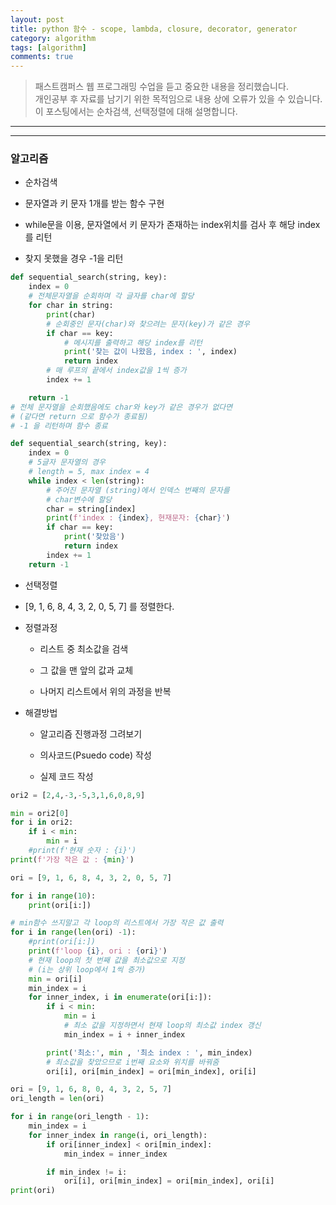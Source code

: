 ```yaml
---
layout: post
title: python 함수 - scope, lambda, closure, decorator, generator
category: algorithm
tags: [algorithm]
comments: true
---
```


> 패스트캠퍼스 웹 프로그래밍 수업을 듣고 중요한 내용을 정리했습니다.     
개인공부 후 자료를 남기기 위한 목적임으로 내용 상에 오류가 있을 수 있습니다.      
> 이 포스팅에서는 순차검색, 선택정렬에 대해 설명합니다.
---

<hr>

### 알고리즘

* 순차검색

- 문자열과 키 문자 1개를 받는 함수 구현

- while문을 이용, 문자열에서 키 문자가 존재하는 index위치를 검사 후 해당 index를 리턴

- 찾지 못했을 경우 -1을 리턴

```python
def sequential_search(string, key):
    index = 0
    # 전체문자열을 순회하며 각 글자를 char에 할당
    for char in string:
        print(char)
        # 순회중인 문자(char)와 찾으려는 문자(key)가 같은 경우
        if char == key:
            # 메시지를 출력하고 해당 index를 리턴
            print('찾는 값이 나왔음, index : ', index)
            return index
        # 매 루프의 끝에서 index값을 1씩 증가
        index += 1

    return -1
# 전체 문자열을 순회했음에도 char와 key가 같은 경우가 없다면
# (같다면 return 으로 함수가 종료됨)
# -1 을 리턴하며 함수 종료
```

```python
def sequential_search(string, key):
    index = 0
    # 5글자 문자열의 경우
    # length = 5, max index = 4
    while index < len(string):
        # 주어진 문자열 (string)에서 인덱스 번째의 문자를
        # char변수에 할당
        char = string[index]
        print(f'index : {index}, 현재문자: {char}')
        if char == key:
            print('찾았음')
            return index
        index += 1
    return -1
```

* 선택정렬

- [9, 1, 6, 8, 4, 3, 2, 0, 5, 7] 를 정렬한다.

- 정렬과정

  - 리스트 중 최소값을 검색

  - 그 값을 맨 앞의 값과 교체

  - 나머지 리스트에서 위의 과정을 반복

- 해결방법

  - 알고리즘 진행과정 그려보기

  - 의사코드(Psuedo code) 작성

  - 실제 코드 작성

```python
ori2 = [2,4,-3,-5,3,1,6,0,8,9]

min = ori2[0]
for i in ori2:
    if i < min:
        min = i
    #print(f'현재 숫자 : {i}')
print(f'가장 작은 값 : {min}')
```

```python
ori = [9, 1, 6, 8, 4, 3, 2, 0, 5, 7]

for i in range(10):
    print(ori[i:])

# min함수 쓰지말고 각 loop의 리스트에서 가장 작은 값 출력
for i in range(len(ori) -1):
    #print(ori[i:])
    print(f'loop {i}, ori : {ori}')
    # 현재 loop의 첫 번째 값을 최소값으로 지정
    # (i는 상위 loop에서 1씩 증가)
    min = ori[i]
    min_index = i
    for inner_index, i in enumerate(ori[i:]):
        if i < min:
            min = i
            # 최소 값을 지정하면서 현재 loop의 최소값 index 갱신
            min_index = i + inner_index

        print('최소:', min , '최소 index : ', min_index)
        # 최소값을 찾았으므로 i번째 요소와 위치를 바꿔줌
        ori[i], ori[min_index] = ori[min_index], ori[i]

```

```python
ori = [9, 1, 6, 8, 0, 4, 3, 2, 5, 7]
ori_length = len(ori)

for i in range(ori_length - 1):
    min_index = i
    for inner_index in range(i, ori_length):
        if ori[inner_index] < ori[min_index]:
            min_index = inner_index

        if min_index != i:
            ori[i], ori[min_index] = ori[min_index], ori[i]
print(ori)
```
